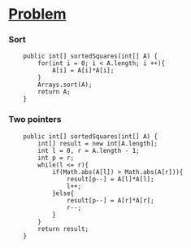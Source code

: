 # [Problem](https://leetcode.com/problems/squares-of-a-sorted-array/)

### Sort
```
    public int[] sortedSquares(int[] A) {
        for(int i = 0; i < A.length; i ++){
            A[i] = A[i]*A[i];
        }
        Arrays.sort(A);
        return A;
    }
```
### Two pointers
```
    public int[] sortedSquares(int[] A) {
        int[] result = new int[A.length];
        int l = 0, r = A.length - 1;
        int p = r;
        while(l <= r){
            if(Math.abs(A[l]) > Math.abs(A[r])){
                result[p--] = A[l]*A[l];
                l++;
            }else{
                result[p--] = A[r]*A[r];
                r--;
            }
        }
        return result;
    }
```

